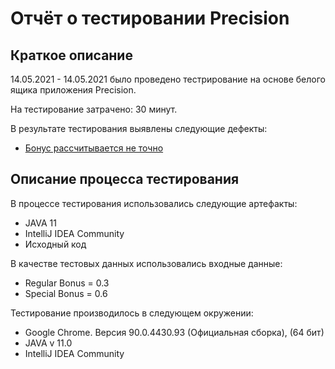 # Отчёт о тестировании Precision

## Краткое описание

14.05.2021 - 14.05.2021 было проведено тестрирование на основе белого ящика приложения  Precision.

На тестирование затрачено: 30 минут.

В результате тестирования выявлены следующие дефекты:
* [Бонус рассчитывается не точно](https://github.com/Kiber-bob/PHWJ1.2/issues/1)

## Описание процесса тестирования

В процессе тестирования использовались следующие артефакты:
* JAVA 11
* IntelliJ IDEA Community
* Исходный код


В качестве тестовых данных использовались входные данные:
* Regular Bonus = 0.3
* Special Bonus = 0.6


Тестирование производилось в следующем окружении:
* Google Chrome.
  Версия 90.0.4430.93 (Официальная сборка), (64 бит)
* JAVA v 11.0
* IntelliJ IDEA Community